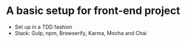 # A basic setup for front-end project
* Set up in a TDD fashion
* Stack: Gulp, npm, Browserify, Karma, Mocha and Chai